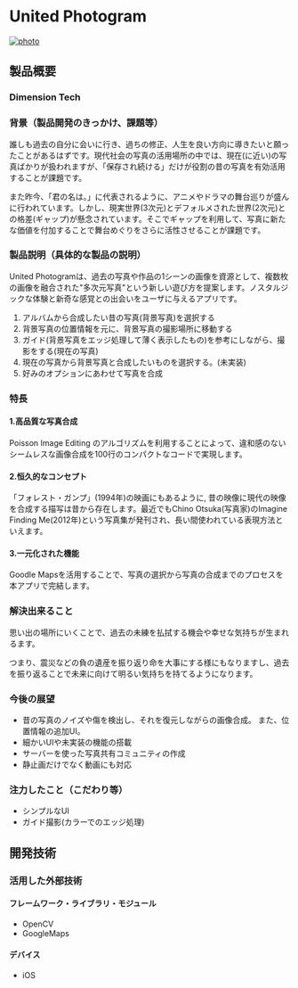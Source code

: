 # United Photogram
[![photo](https://imgur.com/bruoLy3)](https://www.slideshare.net/secret/Tk8Y07l3A6CE9)
## 製品概要
### Dimension Tech
### 背景（製品開発のきっかけ、課題等）
誰しも過去の自分に会いに行き、過ちの修正、人生を良い方向に導きたいと願ったことがあるはずです。現代社会の写真の活用場所の中では、現在(に近い)の写真ばかりが扱われますが、「保存され続ける」だけが役割の昔の写真を有効活用することが課題です。

また昨今、「君の名は。」に代表されるように、アニメやドラマの舞台巡りが盛んに行われています。しかし、現実世界(3次元)とデフォルメされた世界(2次元)との格差(ギャップ)が懸念されています。そこでギャップを利用して、写真に新たな価値を付加することで舞台めぐりをさらに活性させることが課題です。

### 製品説明（具体的な製品の説明）
United Photogramは、過去の写真や作品の1シーンの画像を資源として、複数枚の画像を融合された"多次元写真"という新しい遊び方を提案します。ノスタルジックな体験と新奇な感覚との出会いをユーザに与えるアプリです。

1. アルバムから合成したい昔の写真(背景写真)を選択する
2. 背景写真の位置情報を元に、背景写真の撮影場所に移動する
3. ガイド(背景写真をエッジ処理して薄く表示したもの)を参考にしながら、撮影をする(現在の写真)
4. 現在の写真から背景写真と合成したいものを選択する。(未実装)
5. 好みのオプションにあわせて写真を合成


### 特長
#### 1.高品質な写真合成
Poisson Image Editing のアルゴリズムを利用することによって、違和感のないシームレスな画像合成を100行のコンパクトなコードで実現します。

#### 2.恒久的なコンセプト
「フォレスト・ガンプ」(1994年)の映画にもあるように, 昔の映像に現代の映像を合成する描写は昔から存在します。最近でもChino Otsuka(写真家)のImagine Finding Me(2012年)という写真集が発刊され、長い間使われている表現方法といえます。

#### 3.一元化された機能
Goodle Mapsを活用することで、写真の選択から写真の合成までのプロセスを本アプリで完結します。

### 解決出来ること
思い出の場所にいくことで、過去の未練を払拭する機会や幸せな気持ちが生まれるます。

つまり、震災などの負の遺産を振り返り命を大事にする様にもなりますし、過去を振り返ることで未来に向けて明るい気持ちを持てるようになります。

### 今後の展望
* 昔の写真のノイズや傷を検出し、それを復元しながらの画像合成。 また、位置情報の追加UI。
* 細かいUIや未実装の機能の搭載
* サーバーを使った写真共有コミュニティの作成
* 静止画だけでなく動画にも対応

### 注力したこと（こだわり等）
* シンプルなUI
* ガイド撮影(カラーでのエッジ処理)

## 開発技術
### 活用した外部技術

#### フレームワーク・ライブラリ・モジュール
* OpenCV
* GoogleMaps

#### デバイス
* iOS
